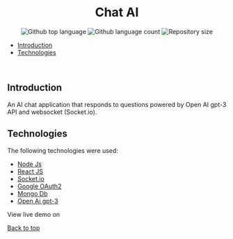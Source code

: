 <div align="center" id="top"> 
 
  &#xa0;

  <!-- <a href="https://usermanagementapi.netlify.app">Demo</a> ---->
</div>

<h1 align="center">Chat AI</h1>

<p align="center">
  <img alt="Github top language" src="https://img.shields.io/github/languages/top/certifiedTboy/Chat-Ai?color=56BEB8">

  <img alt="Github language count" src="https://img.shields.io/github/languages/count/certifiedTboy/Chat-Ai?color=56BEB8">

  <img alt="Repository size" src="https://img.shields.io/github/repo-size/certifiedTboy/Chat-Ai?color=56BEB8">

</p>

- [Introduction](#Introduction)
- [Technologies](#Technologies)

<br>

## Introduction

An AI chat application that responds to questions powered by Open AI gpt-3 API and websocket (Socket.io).

## Technologies

The following technologies were used:

- [Node Js]()
- [React JS]()
- [Socket.io]()
- [Google OAuth2]()
- [Mongo Db]()
- [Open Ai gpt-3]()

View live demo on

<a href="#top">Back to top</a>
